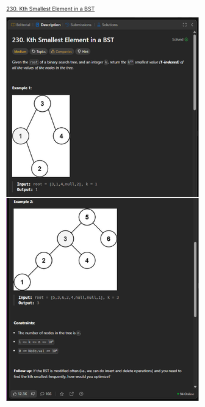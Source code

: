 [230. Kth Smallest Element in a BST](https://leetcode.com/problems/kth-smallest-element-in-a-bst/description/)

![Image 1](./images/image.png)
![Image 2](./images/image%20copy.png)
<!-- ![Image 3](./images/image%20copy%202.png) -->
<!-- ![Image 4](./images/image%20copy%203.png) -->
<!-- ![Image 5](./images/image%20copy%204.png) -->

